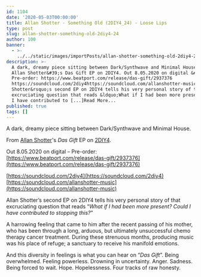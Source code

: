 ```yaml
---
id: 1104
date: '2020-05-03T00:00:00'
title: Allan Shotter - Something Old (2DIY4_24) - Loose Lips
type: post
slug: allan-shotter-something-old-2diy4-24
author: 100
banner:
  - >-
    ../../static/images/importPosts/allan-shotter-something-old-2diy4-24/image1104.jpeg
description: >-
  A dark, dreamy piece sitting between Dark/Synthwave and Minimal House. From
  Allan Shotter&#39;s Das Gift EP on 2DIY4. Out 8.05.2020 on digital &#8211;
  Pre-order: https://www.beatport.com/release/das-gift/2937376
  https://soundcloud.com/2diy4https://soundcloud.com/allanshotter-music Allan
  Shotter&rsquo;s second EP on 2DIY4 tells his very personal story of that
  excruciating question that reads &ldquo;What if I had been more present? Could
  I have contributed to [...]Read More...
published: true
tags: []
---
```

A dark, dreamy piece sitting between Dark/Synthwave and Minimal House.

From [Allan Shotter](https://www.residentadvisor.net/dj/allanshotter)'s _Das Gift_ EP on [2DIY4](https://www.diynamic.com/discography/2diy4/).

Out 8.05.2020 on digital – Pre-order: [](https://www.beatport.com/release/das-gift/2937376)[https://www.beatport.com/release/das-gift/2937376](https://www.beatport.com/release/das-gift/2937376)

[](https://soundcloud.com/2diy4)[https://soundcloud.com/2diy4](https://soundcloud.com/2diy4)  
[](https://soundcloud.com/allanshotter-music)[https://soundcloud.com/allanshotter-music](https://soundcloud.com/allanshotter-music)

Allan Shotter’s second EP on 2DIY4 tells his very personal story of that excruciating question that reads “_What if I had been more present? Could I have contributed to stopping this?_”

A harrowing feeling that came to him after the recent passing of his mother, who has been through a long, arduous, but ultimately unsuccessful chemo therapy cancer treatment. During these strenuous months, producing music was his place of refuge; a sanctuary to receive his manifold emotions.

And this diversity in feelings is what you can hear on “_Das Gift_”. Being overwhelmed. Feeling powerless. Drowning in uncertainty. Anger. Sadness. Being forced to wait. Hope. Hopelessness. Four tracks of raw honesty.